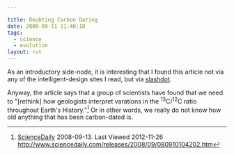 ```yaml
---

title: Doubting Carbon Dating
date: 2008-09-11 11:40:18
tags:
  - science
  - evolution
layout: rut
---
```


As an introductory side-node, it is interesting that I found this article not via any of the intelligent-design sites I read, but via [slashdot](http://www.slashdot.net).

Anyway, the article says that a group of scientists have found that we need to "[rethink] how geologists interpret varations in the <sup>13</sup>C/<sup>12</sup>C ratio throughout Earth's History."[^20080911-1]  Or in other words, we really do not know how old anything that has been carbon-dated is.

[^20080911-1]: [ScienceDaily](http://www.sciencedaily.com) 2008-09-13.  Last Viewed 2012-11-26 <http://www.sciencedaily.com/releases/2008/09/080910104202.htm>


